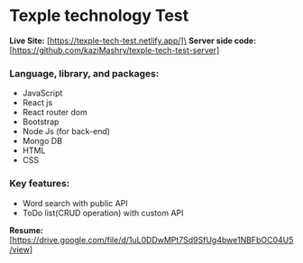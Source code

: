 # Texple technology Test
**Live Site:** [https://texple-tech-test.netlify.app/]\
**Server side code:** [https://github.com/kaziMashry/texple-tech-test-server]

### Language, library, and packages:
- JavaScript
- React js
- React router dom
- Bootstrap
- Node Js (for back-end)
- Mongo DB
- HTML
- CSS

### Key features:
- Word search with public API
- ToDo list(CRUD operation) with custom API

**Resume:** [https://drive.google.com/file/d/1uL0DDwMPt7Sd9SfUg4bwe1NBFbOC04U5/view]
